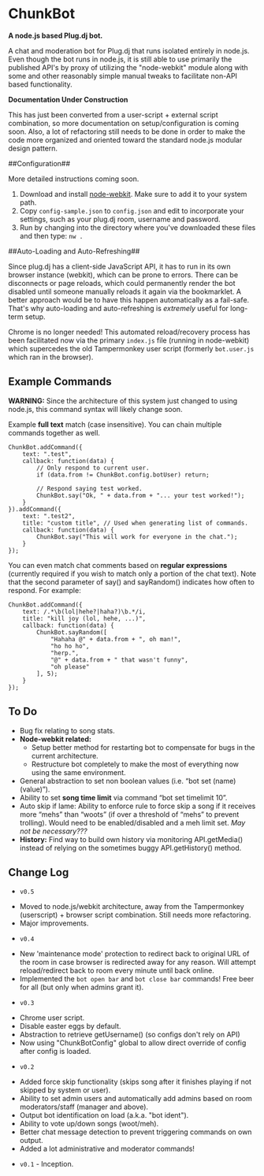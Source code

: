 ChunkBot
========

**A node.js based Plug.dj bot.**

A chat and moderation bot for Plug.dj that runs isolated entirely in node.js. Even though the bot runs in node.js, it is still able to use primarily the published API's by proxy of utilizing the "node-webkit" module along with some and other reasonably simple manual tweaks to facilitate non-API based functionality.

**Documentation Under Construction**

This has just been converted from a user-script + external script combination, so more documentation on setup/configuration is coming soon. Also, a lot of refactoring still needs to be done in order to make the code more organized and oriented toward the standard node.js modular design pattern. 

##Configuration##

More detailed instructions coming soon.

1. Download and install [node-webkit](https://github.com/rogerwang/node-webkit). Make sure to add it to your system path.
2. Copy `config-sample.json` to `config.json` and edit to incorporate your settings, such as your plug.dj room,  username and password.
3. Run by changing into the directory where you've downloaded these files and then type: `nw .`


##Auto-Loading and Auto-Refreshing##

Since plug.dj has a client-side JavaScript API, it has to run in its own browser instance (webkit), which can be prone to errors. There can be disconnects or page reloads, which could permanently render the bot disabled until someone manually reloads it again via the bookmarklet. A better approach would be to have this happen automatically as a fail-safe. That's why auto-loading and auto-refreshing is *extremely* useful for long-term setup.

Chrome is no longer needed! This automated reload/recovery process has been facilitated now via the primary `index.js` file (running in node-webkit) which supercedes the old Tampermonkey user script (formerly `bot.user.js` which ran in the browser).


## Example Commands ##

**WARNING:** Since the architecture of this system just changed to using node.js, this command syntax will likely change soon.

Example **full text** match (case insensitive). You can chain multiple commands together as well.

	ChunkBot.addCommand({
		text: ".test",
		callback: function(data) {
			// Only respond to current user.
			if (data.from != ChunkBot.config.botUser) return;
	
			// Respond saying test worked.
			ChunkBot.say("Ok, " + data.from + "... your test worked!");
		}
	}).addCommand({
		text: ".test2",
		title: "custom title", // Used when generating list of commands.
		callback: function(data) {
			ChunkBot.say("This will work for everyone in the chat.");
		}
	});

You can even match chat comments based on **regular expressions** (currently required if you wish to match only a portion of the chat text). Note that the second parameter of say() and sayRandom() indicates how often to respond. For example:

	ChunkBot.addCommand({
		text: /.*\b(lol|hehe?|haha?)\b.*/i,
		title: "kill joy (lol, hehe, ...)",
		callback: function(data) {
			ChunkBot.sayRandom([
				"Hahaha @" + data.from + ", oh man!",
				"ho ho ho",
				"herp.",
				"@" + data.from + " that wasn't funny",
				"oh please"
			], 5);
		}
	});

## To Do ##

* Bug fix relating to song stats.
* **Node-webkit related:**
	* Setup better method for restarting bot to compensate for bugs in the current architecture.
	* Restructure bot completely to make the most of everything now using the same environment.
* General abstraction to set non boolean values (i.e. “bot set (name) (value)”).
* Ability to set **song time limit** via command “bot set timelimit 10”. 
* Auto skip if lame: Ability to enforce rule to force skip a song if it receives more “mehs” than “woots” (if over a threshold of “mehs” to prevent trolling). Would need to be enabled/disabled and a meh limit set. *May not be necessary???*
* **History:** Find way to build own history via monitoring API.getMedia() instead of relying on the sometimes buggy API.getHistory() method.


## Change Log ##

* `v0.5`
 + Moved to node.js/webkit architecture, away from the Tampermonkey (userscript) + browser script combination. Still needs more refactoring.
 + Major improvements.
* `v0.4`
 + New 'maintenance mode' protection to redirect back to original URL of the room in case browser is redirected away for any reason. Will attempt reload/redirect back to room every minute until back online.
 + Implemented the  `bot open bar` and `bot close bar` commands! Free beer for all (but only when admins grant it).
* `v0.3`
 + Chrome user script.
 + Disable easter eggs by default.
 + Abstraction to retrieve getUsername() (so configs don't rely on API)
 + Now using "ChunkBotConfig" global to allow direct override of config after config is loaded.
* `v0.2`
 + Added force skip functionality (skips song after it finishes playing if not skipped by system or user).
 + Ability to set admin users and automatically add admins based on room moderators/staff (manager and above).
 + Output bot identification on load (a.k.a. "bot ident").
 + Ability to vote up/down songs (woot/meh).
 + Better chat message detection to prevent triggering commands on own output.
 + Added a lot administrative and moderator commands! 
* `v0.1` - Inception.